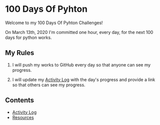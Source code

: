 # 100 Days Of Pyhton

Welcome to my 100 Days Of Pyhton Challenges!

On March 13th, 2020 I'm committed one hour, every day, for the next 100 days for python works.

## My Rules

1. I will push my works to GitHub every day so that anyone can see my progress.

2. I will update my [Activity Log](log.md) with the day's progress and provide a link so that others can see my progress.

## Contents

- [Activity Log](log.md)
- [Resources](resources.md) 